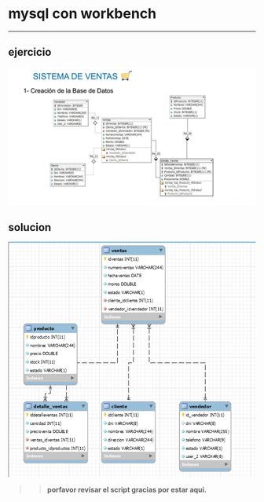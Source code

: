 # **mysql con workbench**
___
## **ejercicio**
![ejercicio](basededatos.jpeg)

## **solucion**
![ejercicio](modeloentidadrelacion.PNG)

>> **porfavor revisar el script  gracias por estar aqui.**
